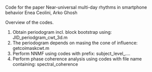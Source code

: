 Code for the paper 
Near-universal multi-day rhythms in smartphone behavior
Enea Ceolini, Arko Ghosh


Overview of the codes. 

1. Obtain periodogram incl. block bootstrap using: JID_periodgram_cwt_3d.m
2. The periodogram depends on masing the cone of influence: getcoimaskcwt.m
3. Perform NNMF using codes with prefix: subject_level_....  
4. Perform phase coherence analysis using codes with file name containing: spectral_coherence 


